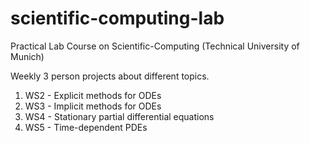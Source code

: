 # scientific-computing-lab
Practical  Lab Course on Scientific-Computing (Technical University of Munich)

Weekly 3 person projects about different topics.

1. WS2 - Explicit methods for ODEs
2. WS3 - Implicit methods for ODEs
3. WS4 - Stationary partial differential equations
4. WS5 - Time-dependent PDEs
